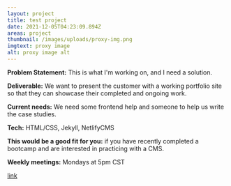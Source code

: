 ```yaml
---
layout: project
title: test project
date: 2021-12-05T04:23:09.894Z
areas: project
thumbnail: /images/uploads/proxy-img.png
imgtext: proxy image
alt: proxy image alt
---
```


**Problem Statement:** This is what I'm working on, and I need a solution.

**Deliverable:** We want to present the customer with a working portfolio site so that they can showcase their completed and ongoing work.

**Current needs:** We need some frontend help and someone to help us write the case studies.

**Tech:** HTML/CSS, Jekyll, NetlifyCMS

**This would be a good fit for you:** if you have recently completed a bootcamp and are interested in practicing with a CMS.

**Weekly meetings:** Mondays at 5pm CST

[link](http://google.com)
